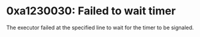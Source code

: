 # 0xa1230030: Failed to wait timer

The executor failed at the specified line to wait for the timer to be signaled.
